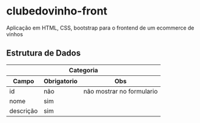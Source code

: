 # clubedovinho-front
Aplicação em HTML, CSS, bootstrap para o frontend de um ecommerce de vinhos


## Estrutura de Dados
<table>
<thead>
  <tr>
    <th colspan="3">Categoria</th>
  </tr>
<tr>
<th>Campo</th>
<th>Obrigatorio</th>
<th>Obs</th>
</tr>
</thead>
<tbody>
<tr>
<td>id</td>
<td>não</td>
<td> não mostrar no formulario </td>
</tr>
<tr>
<td>nome</td>
<td>sim</td>
<td></td>
</tr>

<tr>
<td>descrição</td>
<td>sim</td>
<td></td>
</tr>
</tbody>
</table>
